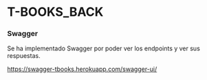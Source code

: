 # T-BOOKS_BACK

### Swagger

Se ha implementado Swagger por poder ver los endpoints y ver sus respuestas.

https://swagger-tbooks.herokuapp.com/swagger-ui/
